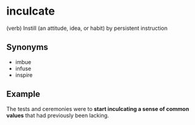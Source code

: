 # inculcate

(verb) Instill (an attitude, idea, or habit) by persistent instruction

## Synonyms

+ imbue
+ infuse
+ inspire

## Example

The tests and ceremonies were to **start inculcating a sense of common values** that had previously been lacking.
